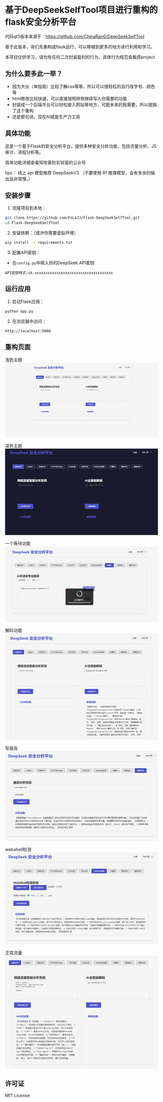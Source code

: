 # 基于DeepSeekSelfTool项目进行重构的flask安全分析平台

代码qt5版本来源于：https://github.com/ChinaRan0/DeepSeekSelfTool

基于此版本，哥们先重构成flask运行，可以移植到更多的地方进行利用和学习。

本项目仅供学习，请勿有任何二次封装盈利的行为，具体行为规范查看原project

## 为什么要多此一举？
- 因为大伙（单指我）比较了解css等等，所以可以很轻松的自行改字号、颜色等
- html修改比较快速，可以直接按照样例继续写入你需要的功能
- 封装成一个后端平台可以轻松接入网站等地方，可能未来的我需要，所以就搞了这个重构
- 还是那句话，现在AI就是生产力工具


## 具体功能
这是一个基于Flask的安全分析平台，提供多种安全分析功能，包括流量分析、JS审计、进程分析等。

具体功能详细查看知攻善防实验室的公众号

tips：
线上 api 模型推荐 DeepSeekV3 （不要使用 R1 推理模型，会有多余的输出且非常慢。）
## 安装步骤

1. 克隆项目到本地：
```bash
git clone https://github.com/FoLaJJ/Flask-DeepSeekSelfTool.git
cd Flask-DeepSeekSelfTool
```


2. 安装依赖：（或许你需要虚拟环境）
```bash
pip install -r requirements.txt
```

3. 配置API密钥：
- 在`config.py`中填入你的DeepSeek API密钥
```text
API密钥样式:sk-xxxxxxxxxxxxxxxxxxxxxxxxxxxxxxxxxxxx
```

## 运行应用

1. 启动Flask应用：
```bash
python app.py
```

2. 在浏览器中访问：
```
http://localhost:5000
```

## 重构页面
浅色主题
![](MD-PNG/浅色主题.png)

深色主题
![](MD-PNG/深色主题.png)

一个等待功能
![](MD-PNG/等待环节.png)

解码功能
![](MD-PNG/解码功能.png)

写报告
![](MD-PNG/写报告.png)

webshell检测
![](MD-PNG/webshell.png)

正常流量
![](MD-PNG/正常流量.png)

## 许可证

MIT License
